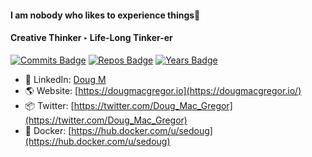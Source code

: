 #### I am nobody who likes to experience things👋
#### Creative Thinker ‣ Life-Long Tinker-er

[![Commits Badge](https://badges.pufler.dev/commits/all/sedoug)](https://badges.pufler.dev)
[![Repos Badge](https://badges.pufler.dev/repos/sedoug)](https://badges.pufler.dev)
[![Years Badge](https://badges.pufler.dev/years/sedoug)](https://badges.pufler.dev)

- 🏢 LinkedIn: [Doug M](https://www.linkedin.com/in/sedoug/)
- 🌎 Website: [https://dougmacgregor.io](https://dougmacgregor.io/)
- 📦 Twitter: [https://twitter.com/Doug_Mac_Gregor](https://twitter.com/Doug_Mac_Gregor)
- 🐳 Docker: [https://hub.docker.com/u/sedoug](https://hub.docker.com/u/sedoug)
